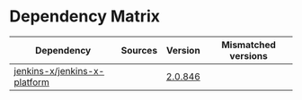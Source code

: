 # Dependency Matrix

Dependency | Sources | Version | Mismatched versions
---------- | ------- | ------- | -------------------
[jenkins-x/jenkins-x-platform](https://github.com/jenkins-x/jenkins-x-platform) |  | [2.0.846](https://github.com/jenkins-x/jenkins-x-platform/releases/tag/2.0.846) | 
